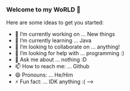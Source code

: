 ### Welcome to my WoRLD 👋


Here are some ideas to get you started:

- 🔭 I’m currently working on ... New things
- 🌱 I’m currently learning ... Java
- 👯 I’m looking to collaborate on ... anything!
- 🤔 I’m looking for help with ... programming :)
- 💬 Ask me about ... nothing :D
- 📫 How to reach me: ... Github
- 😄 Pronouns: ... He/Him
- ⚡ Fun fact: ... IDK anything :(
-->
